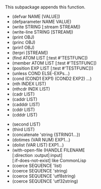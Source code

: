 This subpackage appends this function.

- (defvar NAME [VALUE])
- (defparameter NAME VALUE)
- (write STRING [:stream STREAM])
- (write-line STRING [STREAM])
- (print OBJ)
- (princ OBJ)
- (prin1 OBJ)
- (terpri [STREAM])
- (find ATOM LIST [:test #'TESTFUNC])
- (member ATOM LIST [:test #'TESTFUNC])
- (position EXP LIST [:test #'TESTFUNC]))
- (unless COND ELSE-EXPs...)
- (cond (COND1 EXP1) (COND2 EXP2) ...)
- (nth INDEX LIST)
- (nthcdr INDX LIST)
- (cadr LIST)
- (caddr LIST)
- (cadddr LIST)
- (cddr LIST)
- (cdddr LIST)
<!-- - (first LIST) -->
- (second LIST)
- (third LIST)
- (concatenate 'string {STRING1...})
- (dotimes (VAR NUM) EXP1...)
- (dolist (VAR LIST) EXP1...)
- (with-open-file (HANDLE FILENAME  
    \[:direction :output|:input\]  
    \[:if-does-not-exist\] like CommonLisp
- (coerce SEQUENCE 'list)
- (coerce SEQUENCE 'string)
- (coerce SEQUENCE 'utf8string)
- (coerce SEQUENCE 'utf32string)
